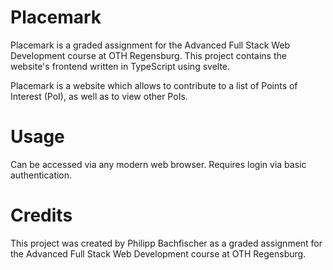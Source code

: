 # Placemark
Placemark is a graded assignment for the Advanced Full Stack Web Development course at OTH Regensburg.
This project contains the website's frontend written in TypeScript using svelte.

Placemark is a website which allows to contribute to a list of Points of Interest (PoI), as well as to view other PoIs.

# Usage
Can be accessed via any modern web browser. Requires login via basic authentication.

# Credits
This project was created by Philipp Bachfischer as a graded assignment for the Advanced Full Stack Web Development course at OTH Regensburg.
